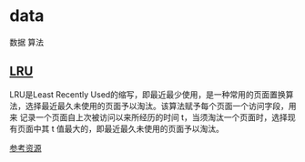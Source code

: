 # data
数据 算法

## [LRU](https://baike.baidu.com/item/LRU)

  LRU是Least Recently Used的缩写，即最近最少使用，是一种常用的页面置换算法，选择最近最久未使用的页面予以淘汰。该算法赋予每个页面一个访问字段，用来   记录一个页面自上次被访问以来所经历的时间 t，当须淘汰一个页面时，选择现有页面中其 t 值最大的，即最近最久未使用的页面予以淘汰。
  
  [参考资源](https://www.e-learn.cn/content/qita/2031448)
